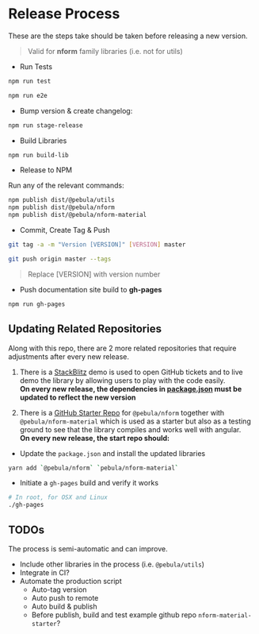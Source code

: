 # Release Process

These are the steps take should be taken before releasing a new version.

> Valid for **nform** family libraries (i.e. not for utils)

- Run Tests

```bash
npm run test

npm run e2e
```

- Bump version & create changelog:

```bash
npm run stage-release
```

- Build Libraries

```bash
npm run build-lib
```

- Release to NPM

Run any of the relevant commands:

```bash
npm publish dist/@pebula/utils
npm publish dist/@pebula/nform
npm publish dist/@pebula/nform-material
```

- Commit, Create Tag & Push

```bash
git tag -a -m "Version [VERSION]" [VERSION] master

git push origin master --tags
```

> Replace [VERSION] with version number

- Push documentation site build to **gh-pages**

```bash
npm run gh-pages
```

## Updating Related Repositories

Along with this repo, there are 2 more related repositories that require
adjustments after every new release.

1. There is a [StackBlitz](https://stackblitz.com/edit/pebula-nform-starter?file=app%2Fapp.component.ts)  demo is used to open GitHub tickets and to live demo the library by allowing users to play with the code easily.  
**On every new release, the dependencies in [package.json](https://stackblitz.com/edit/pebula-nform-starter?file=package.json) must be updated to reflect the new version**

2. There is a [GitHub Starter Repo](https://github.com/shlomiassaf/nform-material-starter) for `@pebula/nform` together with `@pebula/nform-material` which is used as a starter but also as a testing ground to see that the library compiles and works well with angular.  
**On every new release, the start repo should:**
  - Update the `package.json` and install the updated libraries
```bash
yarn add `@pebula/nform` `pebula/nform-material`
```

  - Initiate a `gh-pages` build and verify it works

```bash
# In root, for OSX and Linux
./gh-pages
```

## TODOs

The process is semi-automatic and can improve.

- Include other libraries in the process (i.e. `@pebula/utils`)
- Integrate in CI?
- Automate the production script
  - Auto-tag version
  - Auto push to remote
  - Auto build & publish
  - Before publish, build and test example github repo `nform-material-starter`?
